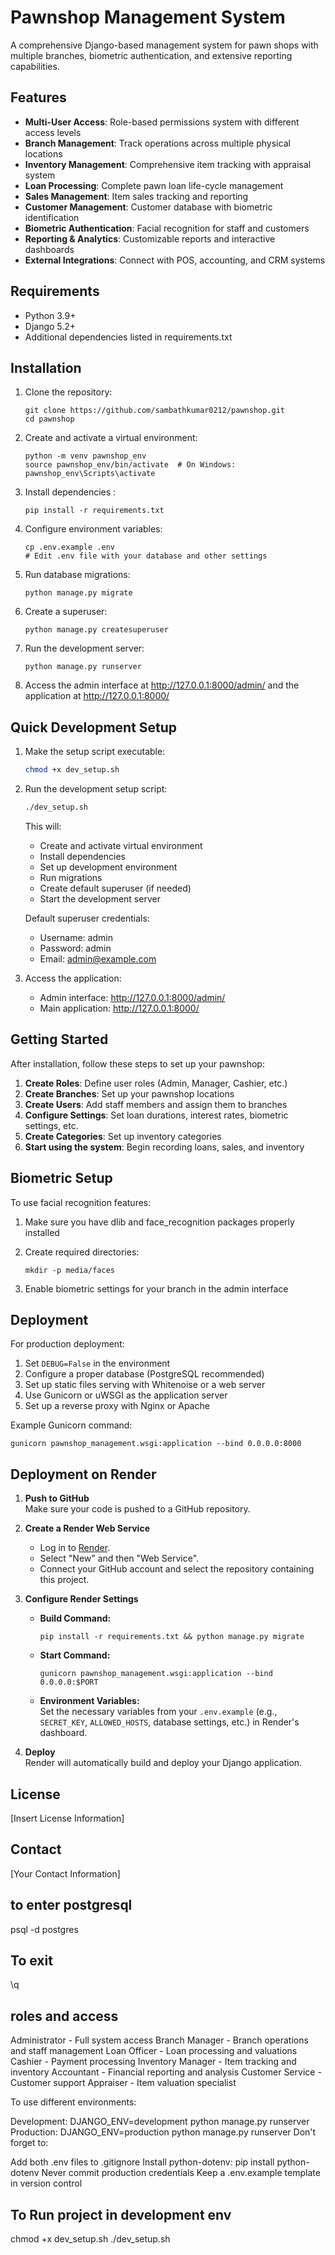 # Pawnshop Management System

A comprehensive Django-based management system for pawn shops with multiple branches, biometric authentication, and extensive reporting capabilities.

## Features

- **Multi-User Access**: Role-based permissions system with different access levels
- **Branch Management**: Track operations across multiple physical locations
- **Inventory Management**: Comprehensive item tracking with appraisal system
- **Loan Processing**: Complete pawn loan life-cycle management
- **Sales Management**: Item sales tracking and reporting
- **Customer Management**: Customer database with biometric identification
- **Biometric Authentication**: Facial recognition for staff and customers
- **Reporting & Analytics**: Customizable reports and interactive dashboards
- **External Integrations**: Connect with POS, accounting, and CRM systems

## Requirements

- Python 3.9+
- Django 5.2+
- Additional dependencies listed in requirements.txt

## Installation

1. Clone the repository:
   ```
   git clone https://github.com/sambathkumar0212/pawnshop.git
   cd pawnshop
   ```

2. Create and activate a virtual environment:
   ```
   python -m venv pawnshop_env
   source pawnshop_env/bin/activate  # On Windows: pawnshop_env\Scripts\activate
   ```

3. Install dependencies :
   ```
   pip install -r requirements.txt
   ```

4. Configure environment variables:
   ```
   cp .env.example .env
   # Edit .env file with your database and other settings
   ```

5. Run database migrations:
   ```
   python manage.py migrate
   ```

6. Create a superuser:
   ```
   python manage.py createsuperuser
   ```

7. Run the development server:
   ```
   python manage.py runserver
   ```

8. Access the admin interface at http://127.0.0.1:8000/admin/ and the application at http://127.0.0.1:8000/

## Quick Development Setup

1. Make the setup script executable:
   ```bash
   chmod +x dev_setup.sh
   ```

2. Run the development setup script:
   ```bash
   ./dev_setup.sh
   ```

   This will:
   - Create and activate virtual environment
   - Install dependencies
   - Set up development environment
   - Run migrations
   - Create default superuser (if needed)
   - Start the development server

   Default superuser credentials:
   - Username: admin
   - Password: admin
   - Email: admin@example.com

3. Access the application:
   - Admin interface: http://127.0.0.1:8000/admin/
   - Main application: http://127.0.0.1:8000/

## Getting Started

After installation, follow these steps to set up your pawnshop:

1. **Create Roles**: Define user roles (Admin, Manager, Cashier, etc.)
2. **Create Branches**: Set up your pawnshop locations
3. **Create Users**: Add staff members and assign them to branches
4. **Configure Settings**: Set loan durations, interest rates, biometric settings, etc.
5. **Create Categories**: Set up inventory categories
6. **Start using the system**: Begin recording loans, sales, and inventory

## Biometric Setup

To use facial recognition features:

1. Make sure you have dlib and face_recognition packages properly installed
2. Create required directories:
   ```
   mkdir -p media/faces
   ```

3. Enable biometric settings for your branch in the admin interface

## Deployment

For production deployment:

1. Set `DEBUG=False` in the environment
2. Configure a proper database (PostgreSQL recommended)
3. Set up static files serving with Whitenoise or a web server
4. Use Gunicorn or uWSGI as the application server
5. Set up a reverse proxy with Nginx or Apache

Example Gunicorn command:
```
gunicorn pawnshop_management.wsgi:application --bind 0.0.0.0:8000
```

## Deployment on Render

1. **Push to GitHub**  
   Make sure your code is pushed to a GitHub repository.

2. **Create a Render Web Service**  
   - Log in to [Render](https://render.com).
   - Select "New" and then "Web Service".
   - Connect your GitHub account and select the repository containing this project.

3. **Configure Render Settings**  
   - **Build Command:**  
     ```
     pip install -r requirements.txt && python manage.py migrate
     ```
   - **Start Command:**  
     ```
     gunicorn pawnshop_management.wsgi:application --bind 0.0.0.0:$PORT
     ```
   - **Environment Variables:**  
     Set the necessary variables from your `.env.example` (e.g., `SECRET_KEY`, `ALLOWED_HOSTS`, database settings, etc.) in Render's dashboard.

4. **Deploy**  
   Render will automatically build and deploy your Django application.  
   

## License

[Insert License Information]

## Contact

[Your Contact Information]


## to enter postgresql
psql -d postgres

## To exit
\q

## roles and access 
Administrator - Full system access
Branch Manager - Branch operations and staff management
Loan Officer - Loan processing and valuations
Cashier - Payment processing
Inventory Manager - Item tracking and inventory
Accountant - Financial reporting and analysis
Customer Service - Customer support
Appraiser - Item valuation specialist

To use different environments:

Development: DJANGO_ENV=development python manage.py runserver
Production: DJANGO_ENV=production python manage.py runserver
Don't forget to:

Add both .env files to .gitignore
Install python-dotenv: pip install python-dotenv
Never commit production credentials
Keep a .env.example template in version control

## To Run project in development env
chmod +x dev_setup.sh
./dev_setup.sh
